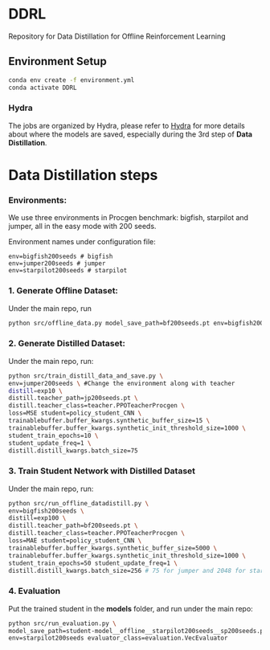 # DDRL

Repository for Data Distillation for Offline Reinforcement Learning

## Environment Setup

```bash
conda env create -f environment.yml
conda activate DDRL
```

### Hydra

The jobs are organized by Hydra, please refer to [Hydra](https://hydra.cc/docs/intro/) for more details about where the models are saved, especially during the 3rd step of **Data Distillation**.

# Data Distillation steps

### Environments:

We use three environments in Procgen benchmark: bigfish, starpilot and jumper, all in the easy mode with 200 seeds.

Environment names under configuration file:

```
env=bigfish200seeds # bigfish
env=jumper200seeds # jumper
env=starpilot200seeds # starpilot
```

### 1. Generate Offline Dataset:

Under the main repo, run

```bash
python src/offline_data.py model_save_path=bf200seeds.pt env=bigfish200seeds model_class=teacher.PPOTeacherProcgen
```

### 2. Generate Distilled Dataset:

Under the main repo, run:

```bash
python src/train_distill_data_and_save.py \
env=jumper200seeds \ #Change the environment along with teacher 
distill=exp10 \
distill.teacher_path=jp200seeds.pt \
distill.teacher_class=teacher.PPOTeacherProcgen \
loss=MSE student=policy_student_CNN \
trainablebuffer.buffer_kwargs.synthetic_buffer_size=15 \
trainablebuffer.buffer_kwargs.synthetic_init_threshold_size=1000 \
student_train_epochs=10 \
student_update_freq=1 \
distill.distill_kwargs.batch_size=75
```

### 3. Train Student Network with Distilled Dataset

Under the main repo, run:

```bash
python src/run_offline_datadistill.py \
env=bigfish200seeds \
distill=exp100 \
distill.teacher_path=bf200seeds.pt \
distill.teacher_class=teacher.PPOTeacherProcgen \
loss=MAE student=policy_student_CNN \
trainablebuffer.buffer_kwargs.synthetic_buffer_size=5000 \
trainablebuffer.buffer_kwargs.synthetic_init_threshold_size=1000 \
student_train_epochs=50 student_update_freq=1 \
distill.distill_kwargs.batch_size=256 # 75 for jumper and 2048 for starpilot
```

### 4. Evaluation

Put the trained student in the **models** folder, and run under the main repo:

```bash
python src/run_evaluation.py \
model_save_path=student-model__offline__starpilot200seeds__sp200seeds.pt__policy-student-CNN__CNN0__MAE__adam0__batch_buffer100__batch_trainablebuffer100__exp100.pt \
env=starpilot200seeds evaluator_class=evaluation.VecEvaluator
```
